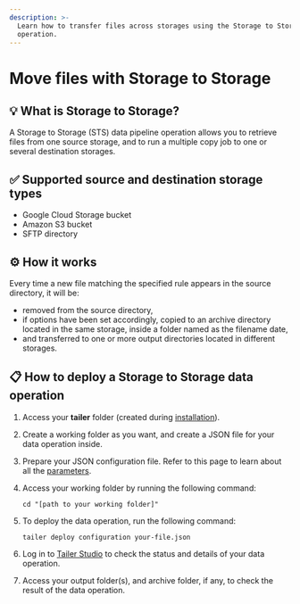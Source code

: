 ```yaml
---
description: >-
  Learn how to transfer files across storages using the Storage to Storage
  operation.
---
```


# Move files with Storage to Storage

## 💡 What is Storage to Storage?

A Storage to Storage \(STS\) data pipeline operation allows you to retrieve files from one source storage, and to run a multiple copy job to one or several destination storages.

## ✅ Supported source and destination storage types

* Google Cloud Storage bucket
* Amazon S3 bucket
* SFTP directory

## ⚙️ How it works

Every time a new file matching the specified rule appears in the source directory, it will be:

* removed from the source directory,
* if options have been set accordingly, copied to an archive directory located in the same storage, inside a folder named as the filename date,
* and transferred to one or more output directories located in different storages.

## **📋 How to deploy a Storage to Storage data operation**

1. Access your **tailer** folder \(created during [installation](../../getting-started/install-tailer-sdk.md)\).
2. Create a working folder as you want, and create a JSON file for your data operation inside.
3. Prepare your JSON configuration file. Refer to this page to learn about all the [parameters](storage-to-storage-configuration-file.md).
4. Access your working folder by running the following command:

   ```text
   cd "[path to your working folder]"
   ```

5. To deploy the data operation, run the following command:

   ```text
   tailer deploy configuration your-file.json
   ```

6. Log in to [Tailer Studio](https://jarvis-platform.io/sign-in?redirect=%2F&__hstc=57968821.199e85015347f5cf00c120e5932c4c81.1601276395705.1601381577044.1601386024805.11&__hssc=57968821.5.1601386024805&__hsfp=649433320) to check the status and details of your data operation.
7. Access your output folder\(s\), and archive folder, if any, to check the result of the data operation.

